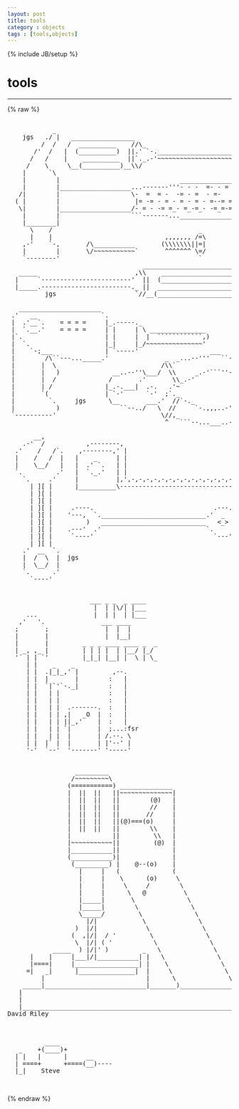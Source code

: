 ```yaml
---
layout: post
title: tools
category : objects
tags : [tools,objects]
---
```

{% include JB/setup %}
# tools
---
{% raw %}
<pre>

            _
    jgs   ./ |   _________________
         /  /   /  __________    //\_
       /&#039;  /   |  (__________)  ||.&#039; `-.________________________
      /   /    |    __________  ||`._.-&#039;~~~~~~~~~~~~~~~~~~~~~~~~`
     /    \     \__(__________)__\\/
    |      `\
    |        |                                ___________________
    |        |___________________...-------&#039;&#039;&#039;- - -  =- - =  - = `.
   /|        |                   \-  =  = -  -= - =  - =-   =  - =|
  ( |        |                    |= -= - = - = - = - =--= = - = =|
   \|        |___________________/- = - -= =_- =_-=_- -=_=-=_=_= -|
    |        |                   ```-------...___________________.&#039;
    |________|      
      \    /                                       _
      |    |                              ,,,,,,, /=\
    ,-&#039;    `-,       /\___________       (\\\\\\\||=|
    |        |       \/~~~~~~~~~~~`       ^^^^^^^ \=/
    `--------&#039;                                     `
                                    ____________________________
   _____                          ,\\    ___________________    \
  |     `------------------------&#039;  ||  (___________________)   `|
  |_____.------------------------._ ||  ____________________     |
          jgs                     `//__(____________________)___/

   ______________________
 .&#039;   __                 `.
 |  .&#039;__`.    = = = =     |_.-----._                          .---.
 |  `.__.&#039;    = = = =     | |     | \ _______________        / .-. \
 |`.                      | |     |  |  ````````````,)       \ `-&#039; /
 |  `.                    |_|     |_/~~~~~~~~~~~~~~~&#039;         `---&#039;
 |    `-;___              | `-----&#039;                   ___
 |        /\``---..._____.&#039;               _  _...--&#039;&#039;&#039;   ``-._
 |       |  \                            /\\`                 `._
 |       |   )              __..--&#039;&#039;\___/  \\     _.-&#039;```&#039;&#039;-._   `;  
 |       |  /              /       .&#039;       \\_.-&#039;            ````
 |       | /              |_.-.___|  .-.   .&#039;~
 |       `(               | `-&#039;      `-&#039;  ;`._
 |         `.     jgs      \__       ___.&#039;  //`-._          _,,,
 |           )                ``--../   \  //     `-.,,,..-&#039;    `;
 `----------&#039;                            \//,_               _.-&#039;
                                          ^   ```--...___..-&#039;
  
       __,      
    .-&#039;  /           ,--------,  
  .&#039;    /   /`.    ,--------,&#039; |  
  |    /   /  |   |    _     | |  
  |    \__/   |   |  .&#039; `.   | | 
  `.         .&#039;   |  `._.&#039;   | |
    `.     .&#039;     |          |,&#039;,-,-,-,-,-,-,-,-,-,-,-,-,-,-==,
      | ][ |      |__________\------------------------------==&#039;
      | ][ |
      | ][ |
      | ][ |     .----.                                .---.
      | ][ |    &#039;---,  `.____________________________.&#039;  _  `.
      | ][ |         )   ____________________________   &lt;_&gt;  :
      | ][ |    .---&#039;  .&#039;                            `.     .&#039;
      | ][ |     `----&#039;                                `---&#039; 
      | ][ |                 
    .&#039;  __  `.  
    |  /  \  |  jgs
    |  \__/  |  
    `.      .&#039;  
      `----&#039;


                      ___ _ _  _ ____
                       |  | |\/| |___
     ...               |  | |  | |___
   ,&#039;   &#039;.               ___ ____
  ;       ;               |  |  |
  |       |               |  |__|
  |       |         _ _ _ ____ ____ _  _
  | _, ,_ |         | | | |  | |__/ |_/
  &#039;´ | | `&#039;         |_|_| |__| |  \ | \_
     | |    _    _              
     | |  .|_|_,&#039; |         ,--.
     | |  |       |        :   |
     | |  `|`&#039;`-._|        :   |
     | |   | |             :   |
     | |   | |             :   |
     | |   | |  .-------.  :   |
     | |   | | ,|   _O  |  :   |
     | |   | | ||_,&#039;    |  :   |
     | |   | | `|       |  ;...:fsr
     | |   | |  |       | /.--. \
     | |  |` |  |       | |&#039;--&#039; |
     &#039;-&#039;  `--&#039;  &#039;-------&#039; &#039;-----&#039; 


                  _________
                 /~~~~~~~~~\
                (===========) ______________
                |  ||  ||   ||~~~~~~~~~~~~~~|
                |  ||  ||   ||        (@)   |
                |  ||  ||   ||        //    |
                |  ||  ||   ||       //     |
                |  ||  ||   ||(@)===(o)     |
                |  ||  ||   ||        \\    |
                |           ||         \\   |
                |~~~~~~~~~~~||         (@)  |
                |___________||              |
                (___________)|              |
                 (_________) |    @--(o)    |
                   |     |   (              (
                   |     |    \      (o)     \
                   |     |     \     /        \
                   |     |      \   @          \
                   |_____|       \              \
                   |_____|        \              \
                   \_____/         \              \
                     |/|            \              \
                  )  |/|             \              \
                 (  ,|/|  / &#039;         \              \
                  \  |/| ( &#039;           \              \
            _____  ) |/|&#039; )         _   \              \
      |    |     |___|/|___________| |   \              \
      |====|     |_________________| |    \              \
     =|   _|      |_______________|  |     \              \
         |                           |      \              \
    _____|___________________________|_______)______________)
   |                                                        |
   |                                                        |
   |________________________________________________________|
David Riley



          ____
   _    +(____)+
  | |   |      |     __
  | ====+      +====(__)----
  |_|    Steve

 </pre>
{% endraw %}
